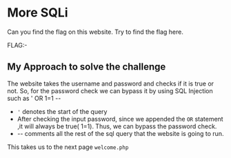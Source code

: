 # More SQLi
Can you find the flag on this website. Try to find the flag here.

FLAG:- 

## My Approach to solve the challenge

The website takes the username and password and checks if it is true or not. So, for the password check we can bypass it by using SQL Injection
such as ' OR 1=1 -- 
* `'` denotes the start of the query
* After checking the input password, since we appended the `OR` statement ,it will always be true( 1=1). Thus, we can bypass the password check.
* -- comments all the rest of the sql query that the website is going to run.

This takes us to the next page `welcome.php`
